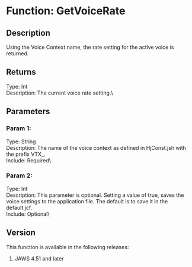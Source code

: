 # Function: GetVoiceRate

## Description

Using the Voice Context name, the rate setting for the active voice is
returned.

## Returns

Type: Int\
Description: The current voice rate setting.\

## Parameters

### Param 1:

Type: String\
Description: The name of the voice context as defined in HjConst.jsh
with the prefix VTX\_.\
Include: Required\

### Param 2:

Type: Int\
Description: This parameter is optional. Setting a value of true, saves
the voice settings to the application file. The default is to save it in
the default.jcf.\
Include: Optional\

## Version

This function is available in the following releases:

1.  JAWS 4.51 and later
